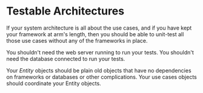 # Testable Architectures

If your system architecture is all about the use cases, and if you have kept your framework at arm's length, then you should be able to unit-test all those use cases without any of the frameworks in place.

You shouldn't need the web server running to run your tests. You shouldn't need the database connected to run your tests.

Your _Entity_ objects should be plain old objects that have no dependencies on frameworks or databases or other complications. Your use cases objects should coordinate your Entity objects.
